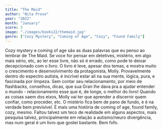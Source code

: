 ```yaml
---
title: "The Maid"
author: "Nita Prose"
year: "2022"
month: "January"
score: 3
image: "./images/books22/themaid.jpg"
genre: ["Cozy Mystery", "Coming of Age", "Cozy", "Found Family"]
---
```


Cozy mystery e coming of age são as duas palavras que eu penso ao lembrar de The Maid. Se voce for pensar em detetives, mistério, em algo mais sério, etc, ao ler esse livre, não só é errado, como pode te deixar decepcionado com o livro. O livro é leve, apesar dos temas, e mostra muito o crescimento e desenvolvimento da protagonista, Molly. Provavelmente dentro do espectro autista, é incrível estar ali na sua mente, lógica, pura, e fascinada por limpeza. Sem contar seu relacionamento, por meio de flashbacks, conselhos, dicas, que sua Gran lhe dava pra a ajudar entender o mundo - relacionamento esse que é, de longe, o melhor do livro! Quando as coisas saem dos eixos, Molly vai ter que aprender a discernir quem confiar, como proceder, etc. O mistério fica bem de pano de fundo, e é na verdade bem previsível. É mais uma história de coming of age, found family, cozy, mesmo. Faltou talvez um teco de realidade em alguns aspectos, mais pesquisa talvez, principalmente em relação a autismo/neuro divergência, mas num geral é um livro que gostei bastante. Bem fofo.
